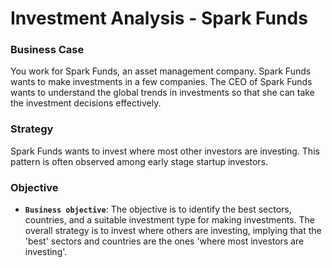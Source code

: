 # Investment Analysis - Spark Funds

### Business Case
You work for Spark Funds, an asset management company. Spark Funds wants to make investments in a few companies. The CEO of Spark Funds wants to understand the global trends in investments so that she can take the investment decisions effectively.

### Strategy
Spark Funds wants to invest where most other investors are investing. This pattern is often observed among early stage startup investors.

### Objective
- __`Business objective`__: The objective is to identify the best sectors, countries, and a suitable investment type for making investments. The overall strategy is to invest where others are investing, implying that the 'best' sectors and countries are the ones 'where most investors are investing'.
